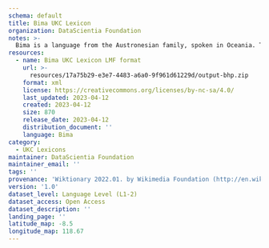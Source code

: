 ```yaml
---
schema: default
title: Bima UKC Lexicon
organization: DataScientia Foundation
notes: >-
  Bima is a language from the Austronesian family, spoken in Oceania. The UKC Lexicon of Bima is represented as a lexico-semantic network. It consists of words, word senses, synsets, as well as sense-level and synset-level relationships.
resources:
  - name: Bima UKC Lexicon LMF format
    url: >-
      resources/17a75b29-e3e7-4483-a6a0-9f961d61229d/output-bhp.zip
    format: xml
    license: https://creativecommons.org/licenses/by-nc-sa/4.0/
    last_updated: 2023-04-12
    created: 2023-04-12
    size: 870
    release_date: 2023-04-12
    distribution_document: ''
    language: Bima
category:
  - UKC Lexicons
maintainer: DataScientia Foundation
maintainer_email: ''
tags: ''
provenance: 'Wiktionary 2022.01. by Wikimedia Foundation (http://en.wiktionary.org); Princeton WordNet 2.1 by Princeton University (https://wordnet.princeton.edu)'
version: '1.0'
dataset_level: Language Level (L1-2)
dataset_access: Open Access
dataset_description: ''
landing_page: ''
latitude_map: -8.5
longitude_map: 118.67
---
```

